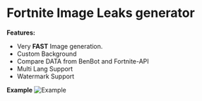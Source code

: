 # Fortnite Image Leaks generator

**Features:**
- Very **FAST** Image generation.
- Custom Background
- Compare DATA from BenBot and Fortnite-API
- Multi Lang Support
- Watermark Support

**Example**
![Example](https://raw.githubusercontent.com/Nono-04/leaks_generator/master/leaks.png)
